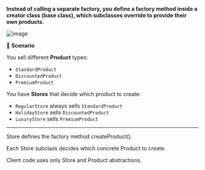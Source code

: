 **Instead of calling a separate factory, you define a factory method inside a creator class (base class), which subclasses override to provide their own products.**

![image](https://github.com/user-attachments/assets/8b5db29d-b649-441e-bd72-f0fd58104aae)



🎯 **Scenario**

You sell different **Product** types:

- `StandardProduct`
- `DiscountedProduct`
- `PremiumProduct`

You have **Stores** that decide which product to create:

- `RegularStore` always sells `StandardProduct`
- `HolidayStore` sells `DiscountedProduct`
- `LuxuryStore` sells `PremiumProduct`

---

Store defines the factory method createProduct().

Each Store subclass decides which concrete Product to create.

Client code uses only Store and Product abstractions.

